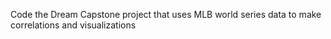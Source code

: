 Code the Dream Capstone project that uses MLB world series data to make correlations and visualizations
